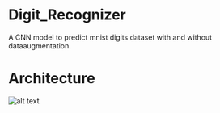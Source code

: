# Digit_Recognizer
A CNN model to predict mnist digits dataset with and without dataaugmentation.

# Architecture
![alt text](https:https://github.com/ShubhamShaswat/Digit_Recognizer/master/model.png)


